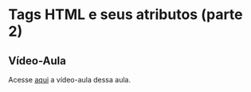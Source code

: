 # Tags HTML e seus atributos (parte 2)

## Vídeo-Aula
Acesse [aqui](https://drive.google.com/file/d/1aKTqh9FsJwFcz0Uq0m3k4IHwHihNl68u/view?usp=drive_link) a vídeo-aula dessa aula.



